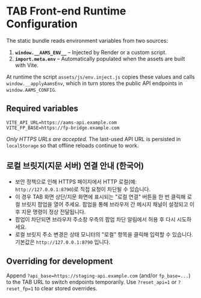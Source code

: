 # TAB Front-end Runtime Configuration

The static bundle reads environment variables from two sources:

1. **`window.__AAMS_ENV__`** – Injected by Render or a custom script.
2. **`import.meta.env`** – Automatically populated when the assets are built with Vite.

At runtime the script `assets/js/env.inject.js` copies these values and calls `window.__applyAamsEnv`, which in turn stores the public API endpoints in `window.AAMS_CONFIG`.

## Required variables

```
VITE_API_URL=https://aams-api.example.com
VITE_FP_BASE=https://fp-bridge.example.com
```

*Only HTTPS URLs are accepted.* The last-used API URL is persisted in `localStorage` so that offline reloads continue to work.

## 로컬 브릿지(지문 서버) 연결 안내 (한국어)

- 보안 정책으로 인해 HTTPS 페이지에서 HTTP 로컬(예: `http://127.0.0.1:8790`)로 직접 요청이 차단될 수 있습니다.
- 이 경우 TAB 화면 상단/지문 화면에 표시되는 "로컬 연결" 버튼을 한 번 클릭해 로컬 브릿지 팝업을 열어 주세요. 팝업을 통해 브라우저 간 메시지 채널이 설정되고 이후 지문 명령이 정상 전달됩니다.
- 팝업이 차단되면 브라우저 주소창 우측의 팝업 차단 알림에서 허용 후 다시 시도하세요.
- 로컬 브릿지 주소 변경은 상태 모니터의 "로컬" 항목을 클릭해 입력할 수 있습니다. 기본값은 `http://127.0.0.1:8790` 입니다.

## Overriding for development

Append `?api_base=https://staging-api.example.com` (and/or `fp_base=...`) to the TAB URL to switch endpoints temporarily. Use `?reset_api=1` or `?reset_fp=1` to clear stored overrides.
